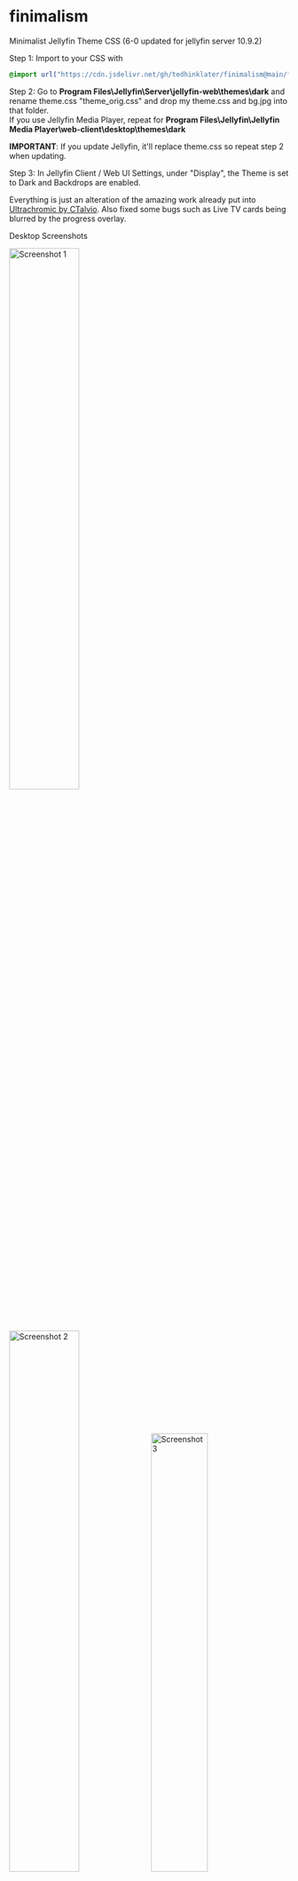 # finimalism
Minimalist Jellyfin Theme CSS (6-0 updated for jellyfin server 10.9.2)

Step 1: Import to your CSS with

```css
@import url("https://cdn.jsdelivr.net/gh/tedhinklater/finimalism@main/finimalism6-0.css");

```

Step 2: Go to **Program Files\Jellyfin\Server\jellyfin-web\themes\dark** and rename theme.css "theme_orig.css" and drop my theme.css and bg.jpg into that folder.<br>
If you use Jellyfin Media Player, repeat for **Program Files\Jellyfin\Jellyfin Media Player\web-client\desktop\themes\dark**

**IMPORTANT**: If you update Jellyfin, it'll replace theme.css so repeat step 2 when updating.

Step 3: In Jellyfin Client / Web UI Settings, under "Display", the Theme is set to Dark and Backdrops are enabled. 

Everything is just an alteration of the amazing work already put into [Ultrachromic by CTalvio](https://github.com/CTalvio/Ultrachromic). Also fixed some bugs such as Live TV cards being blurred by the progress overlay.

Desktop Screenshots

<img src="https://github.com/tedhinklater/finimalism/assets/66086488/632d0aed-4e79-4dd1-89c7-87d4b4d44d03" alt="Screenshot 1" style="width: 50%;">
<img src="https://github.com/tedhinklater/finimalism/assets/66086488/5d917c17-04e9-4439-893f-676c03709a9f" alt="Screenshot 2" style="width: 50%;">
<img src="https://github.com/tedhinklater/finimalism/assets/66086488/d022ad82-e27b-4585-81e9-bf8abbac13bd" alt="Screenshot 3" style="width: 45%;">
<img src="https://github.com/tedhinklater/finimalism/assets/66086488/653104b1-3b58-4649-88eb-6f1bd4446fd8" alt="Screenshot 4" style="width: 45%;">
<img src="https://github.com/tedhinklater/finimalism/assets/66086488/d6d2f02a-90c2-492b-b325-75f908e86d23" alt="Screenshot 5" style="width: 45%;">
<img src="https://github.com/tedhinklater/finimalism/assets/66086488/aaa90ae7-4977-4056-bb32-0ea655a50f04" alt="Screenshot 6" style="width: 45%;">
<img src="https://github.com/tedhinklater/finimalism/assets/66086488/7df3e781-0a85-4b59-8351-f0a05369b7c3" alt="Screenshot 7" style="width: 45%;">


Player

<img src="https://github.com/tedhinklater/finimalism/assets/66086488/976319a8-09eb-4bb8-be4d-1ebbc53e9180" alt="Screenshot 8" style="width: 45%;">

Mobile Screenshots

<img src="https://github.com/tedhinklater/finimalism/assets/66086488/1d578a82-5d8e-410f-9d27-8f18a34e9a1d" alt="Screenshot 10" style="width: 45%;">
<img src="https://github.com/tedhinklater/finimalism/assets/66086488/8553f1f6-57d7-4a4c-af49-705b514b23ba" alt="Screenshot 12" style="width: 45%;">
<br>
<img src="https://github.com/tedhinklater/finimalism/assets/66086488/f9b0dd48-ad04-4e9e-92cd-f610c43bf377" alt="Screenshot 11" style="width: 45%;">
<img src="https://github.com/tedhinklater/finimalism/assets/66086488/b7941a6c-8624-4435-9f2b-8e523005234e" alt="Screenshot 13" style="width: 45%;"><br>
<img src="https://github.com/tedhinklater/finimalism/assets/66086488/bbc0b983-3e0f-47e3-90d1-360eb38ede83" alt="Screenshot 9" style="width: 25%;">
